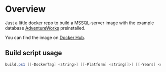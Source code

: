 # Overview

Just a little docker repo to build a MSSQL-server image with the example database [AdventureWorks](https://github.com/microsoft/sql-server-samples/tree/master/samples/databases/adventure-works) preinstalled.

You can find the image on [Docker Hub](https://hub.docker.com/r/clowa/mssql-server-adventureworks).

## Build script usage

```powershell
build.ps1 [[-DockerTag] <string>] [[-Platform] <string[]>] [[-Years] <string[]>] [[-Types] <string[]>]
```
